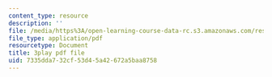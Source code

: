 ```yaml
---
content_type: resource
description: ''
file: /media/https%3A/open-learning-course-data-rc.s3.amazonaws.com/res-10-s95-physics-of-covid-19-transmission-fall-2020/7335dda732cf53d45a42672a5baa8758_j--zfB6AIpo.pdf
file_type: application/pdf
resourcetype: Document
title: 3play pdf file
uid: 7335dda7-32cf-53d4-5a42-672a5baa8758
---
```

